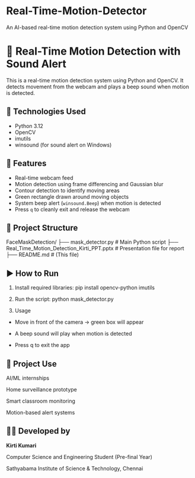 # Real-Time-Motion-Detector
An AI-based real-time motion detection system using Python and OpenCV
# 🎥 Real-Time Motion Detection with Sound Alert
This is a real-time motion detection system using Python and OpenCV. It detects movement from the webcam and plays a beep sound when motion is detected.

## 🔧 Technologies Used
- Python 3.12
- OpenCV
- imutils
- winsound (for sound alert on Windows)

## 📌 Features
- Real-time webcam feed
- Motion detection using frame differencing and Gaussian blur
- Contour detection to identify moving areas
- Green rectangle drawn around moving objects
- System beep alert (`winsound.Beep`) when motion is detected
- Press `q` to cleanly exit and release the webcam
  
## 📁 Project Structure

FaceMaskDetection/
├── mask_detector.py # Main Python script
├── Real_Time_Motion_Detection_Kirti_PPT.pptx # Presentation file for report
├── README.md # (This file)

## ▶️ How to Run
1. Install required libraries:
 pip install opencv-python imutils

2. Run the script:
   python mask_detector.py
   
3. Usage
- Move in front of the camera → green box will appear

- A beep sound will play when motion is detected

- Press q to exit the app

## 🧠 Project Use
AI/ML internships

Home surveillance prototype

Smart classroom monitoring

Motion-based alert systems


## 👩‍💻 Developed by
**Kirti Kumari**

Computer Science and Engineering Student (Pre-final Year)

Sathyabama Institute of Science & Technology, Chennai
